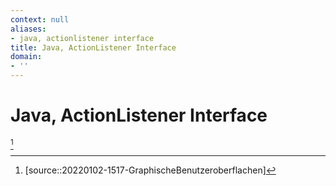 ```yaml
---
context: null
aliases:
- java, actionlistener interface
title: Java, ActionListener Interface
domain:
- ''
---
```


# Java, ActionListener Interface

[^1]

[^1]: [source::20220102-1517-GraphischeBenutzeroberflachen]
